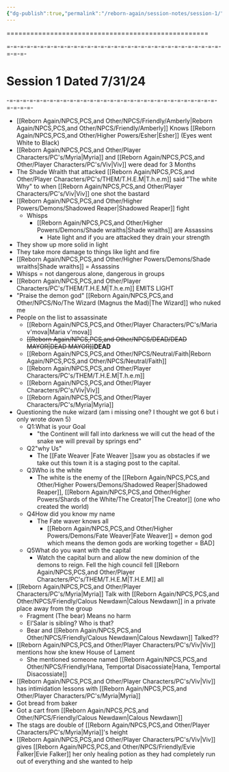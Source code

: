 ```yaml
---
{"dg-publish":true,"permalink":"/reborn-again/session-notes/session-1/"}
---
```


===================================================

=-=-=-=-=-=-=-=-=-=-=-=-=-=-=-=-=-=-=-=-=-=-=-=-=-=-=-=-=-=-=-=-=-=-=-

# Session 1 Dated 7/31/24

-=-=-=-=-=-=-=-=-=-=-=-=-=-=-=-=-=-=-=-=-=-=-=-=-=-=-=-=-=-=-=-=-=-=-=-

- [[Reborn Again/NPCS,PCS,and Other/NPCS/Friendly/Amberly\|Reborn Again/NPCS,PCS,and Other/NPCS/Friendly/Amberly]] Knows [[Reborn Again/NPCS,PCS,and Other/Higher Powers/Esher\|Esher]] (Eyes went White to Black)
- [[Reborn Again/NPCS,PCS,and Other/Player Characters/PC's/Myria\|Myria]] and [[Reborn Again/NPCS,PCS,and Other/Player Characters/PC's/Viv\|Viv]] were dead for 3 Months
- The Shade Wraith that attacked [[Reborn Again/NPCS,PCS,and Other/Player Characters/PC's/THEM/T.H.E.M\|T.h.e.m]] said "The white Why" to when [[Reborn Again/NPCS,PCS,and Other/Player Characters/PC's/Viv\|Viv]] one shot the bastard
- [[Reborn Again/NPCS,PCS,and Other/Higher Powers/Demons/Shadowed Reaper\|Shadowed Reaper]] fight
    - Whisps
        - [[Reborn Again/NPCS,PCS,and Other/Higher Powers/Demons/Shade wraiths\|Shade wraiths]] are Assassins
            - Hate light and if you are attacked they drain your strength
- They show up more solid in light
- They take more damage to things like light and fire
- [[Reborn Again/NPCS,PCS,and Other/Higher Powers/Demons/Shade wraiths\|Shade wraiths]] = Assassins
- Whisps = not dangerous alone, dangerous in groups
- [[Reborn Again/NPCS,PCS,and Other/Player Characters/PC's/THEM/T.H.E.M\|T.h.e.m]] EMITS LIGHT
- "Praise the demon god" [[Reborn Again/NPCS,PCS,and Other/NPCS/No/The Wizard (Magnus the Mad)\|The Wizard]] who nuked me
- People on the list to assassinate
    - [[Reborn Again/NPCS,PCS,and Other/Player Characters/PC's/Maria v'mova\|Maria v'mova]]
    - ~~[[Reborn Again/NPCS,PCS,and Other/NPCS/DEAD/DEAD MAYOR\|DEAD MAYOR]]~~**DEAD**
    - [[Reborn Again/NPCS,PCS,and Other/NPCS/Neutral/Faith\|Reborn Again/NPCS,PCS,and Other/NPCS/Neutral/Faith]]
    - [[Reborn Again/NPCS,PCS,and Other/Player Characters/PC's/THEM/T.H.E.M\|T.h.e.m]]
    - [[Reborn Again/NPCS,PCS,and Other/Player Characters/PC's/Viv\|Viv]]
    - [[Reborn Again/NPCS,PCS,and Other/Player Characters/PC's/Myria\|Myria]]
- Questioning the nuke wizard (am i missing one? I thought we got 6 but i only wrote down 5)
    - Q1:What is your Goal
        - "the Continent will fall into darkness we will cut the head of the snake we will prevail by springs end"
    - Q2"why Us"
        - The [[Fate Weaver \|Fate Weaver ]]saw you as obstacles if we take out this town it is a staging post to the capital.
    - Q3Who is the white
        - The white is the enemy of the [[Reborn Again/NPCS,PCS,and Other/Higher Powers/Demons/Shadowed Reaper\|Shadowed Reaper]], [[Reborn Again/NPCS,PCS,and Other/Higher Powers/Shards of the White/The Creator\|The Creator]] (one who created the world)
    - Q4How did you know my name
        - The Fate waver knows all
            - [[Reborn Again/NPCS,PCS,and Other/Higher Powers/Demons/Fate Weaver\|Fate Weaver]] = demon god which means the demon gods are working together = BAD]
    - Q5What do you want with the capital
        - Watch the capital burn and allow the new dominion of the demons to reign. Fell the high council fell [[Reborn Again/NPCS,PCS,and Other/Player Characters/PC's/THEM/T.H.E.M\|T.H.E.M]] all
- [[Reborn Again/NPCS,PCS,and Other/Player Characters/PC's/Myria\|Myria]] Talk with [[Reborn Again/NPCS,PCS,and Other/NPCS/Friendly/Calous Newdawn\|Calous Newdawn]] in a private place away from the group
    - Fragment (The bear) Means no harm
    - El’Salar is sibling? Who is that?
    - Bear and [[Reborn Again/NPCS,PCS,and Other/NPCS/Friendly/Calous Newdawn\|Calous Newdawn]] Talked??
- [[Reborn Again/NPCS,PCS,and Other/Player Characters/PC's/Viv\|Viv]] mentions how she knew House of Lament
    - She mentioned someone named [[Reborn Again/NPCS,PCS,and Other/NPCS/Friendly/Hana, Temportal Disacossiate\|Hana, Temportal Disacossiate]]
- [[Reborn Again/NPCS,PCS,and Other/Player Characters/PC's/Viv\|Viv]] has intimidation lessons with [[Reborn Again/NPCS,PCS,and Other/Player Characters/PC's/Myria\|Myria]]
- Got bread from baker
- Got a cart from [[Reborn Again/NPCS,PCS,and Other/NPCS/Friendly/Calous Newdawn\|Calous Newdawn]]
- The stags are double of [[Reborn Again/NPCS,PCS,and Other/Player Characters/PC's/Myria\|Myria]]'s height
- [[Reborn Again/NPCS,PCS,and Other/Player Characters/PC's/Viv\|Viv]] gives [[Reborn Again/NPCS,PCS,and Other/NPCS/Friendly/Evie Falker\|Evie Falker]] her only healing potion as they had completely run out of everything and she wanted to help
